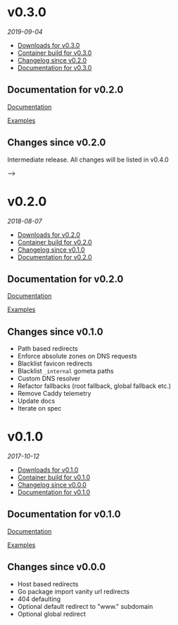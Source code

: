 <!--
# v0.4.0
_2018_
  - [Downloads for v0.4.0](https://github.com/txtdirect/txtdirect/releases/tag/v0.4.0)
  - [Container build for v0.4.0](https://console.cloud.google.com/gcr/images/txtdirect-223710/GLOBAL/txtdirect)
  - [Changelog since v0.3.0](#changes-since-v030)
  - [Documentation for v0.4.0](#documentation-for-v040)

## Documentation for v0.3.0
[Documentation](/tree/v0.4.0/docs)

[Examples](/tree/v0.4.0/examples)

## Changes since v0.2.0

-->

# v0.3.0
_2019-09-04_
  - [Downloads for v0.3.0](https://github.com/txtdirect/txtdirect/releases/tag/v0.3.0)
  - [Container build for v0.3.0](https://console.cloud.google.com/gcr/images/txtdirect-223710/GLOBAL/txtdirect)
  - [Changelog since v0.2.0](#changes-since-v020)
  - [Documentation for v0.3.0](#documentation-for-v030)

## Documentation for v0.2.0
[Documentation](/tree/v0.3.0/docs)

[Examples](/tree/v0.3.0/examples)

## Changes since v0.2.0
Intermediate release. All changes will be listed in v0.4.0

-->

# v0.2.0
_2018-08-07_
  - [Downloads for v0.2.0](https://github.com/txtdirect/txtdirect/releases/tag/v0.2.0)
  - [Container build for v0.2.0](https://console.cloud.google.com/gcr/images/txtdirect-223710/GLOBAL/txtdirect)
  - [Changelog since v0.1.0](#changes-since-v010)
  - [Documentation for v0.2.0](#documentation-for-v020)

## Documentation for v0.2.0
[Documentation](/tree/v0.2.0/docs)

[Examples](/tree/v0.2.0/examples)

## Changes since v0.1.0
  - Path based redirects
  - Enforce absolute zones on DNS requests
  - Blacklist favicon redirects
  - Blacklist `_internal` gometa paths
  - Custom DNS resolver
  - Refactor fallbacks (root fallback, global fallback etc.)
  - Remove Caddy telemetry
  - Update docs
  - Iterate on spec

# v0.1.0
_2017-10-12_
  - [Downloads for v0.1.0](https://github.com/txtdirect/txtdirect/releases/tag/v0.1.0)
  - [Container build for v0.1.0](https://console.cloud.google.com/gcr/images/txtdirect-223710/GLOBAL/txtdirect)
  - [Changelog since v0.0.0](#changes-since-v000)
  - [Documentation for v0.1.0](#documentation-for-v010)

## Documentation for v0.1.0
[Documentation](/tree/v0.1.0/docs)

[Examples](/tree/v0.1.0/examples)

## Changes since v0.0.0
  - Host based redirects
  - Go package import vanity url redirects
  - 404 defaulting
  - Optional default redirect to "www." subdomain
  - Optional global redirect
